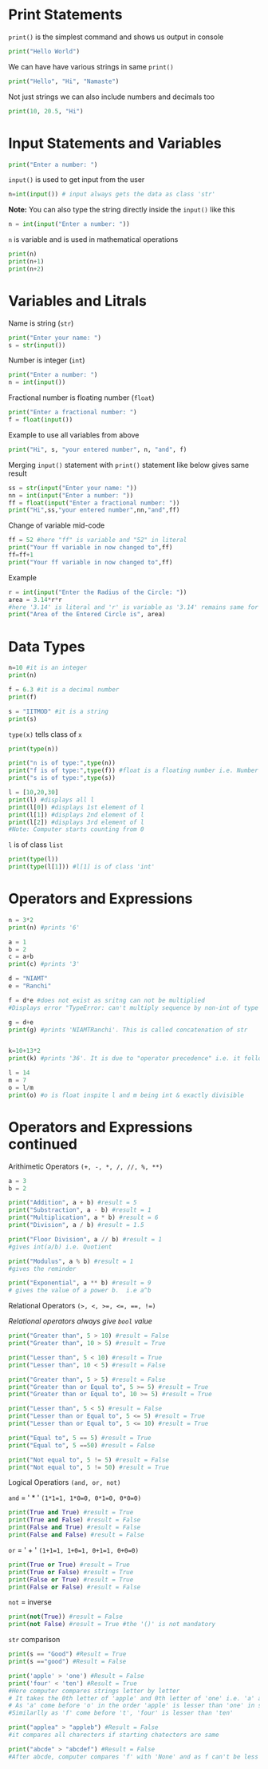 # Print Statements

```print()``` is the simplest command and shows us output in console
```python
print("Hello World")
```

We can have have various strings in same ```print()```
```python
print("Hello", "Hi", "Namaste")
```

Not just strings we can also include numbers and decimals too
```python
print(10, 20.5, "Hi")
```

# Input Statements and Variables
```python
print("Enter a number: ")
```

```input()``` is used to get input from the user
```python
n=int(input()) # input always gets the data as class 'str'
```

**Note:** You can also type the string directly inside the ```input()``` like this
```python
n = int(input("Enter a number: "))
```

```n``` is variable and is used in mathematical operations
```python
print(n)
print(n+1)
print(n+2)
```

# Variables and Litrals
Name is string (```str```)
```python
print("Enter your name: ")
s = str(input()) 
```

Number is integer (```int```)
```python
print("Enter a number: ")
n = int(input()) 
```

Fractional number is floating number (```float```)
```python
print("Enter a fractional number: ")
f = float(input())
```

Example to use all variables from above
```python
print("Hi", s, "your entered number", n, "and", f)
```

Merging ```input()``` statement with ```print()``` statement like below gives same result
```python
ss = str(input("Enter your name: "))
nn = int(input("Enter a number: "))
ff = float(input("Enter a fractional number: "))
print("Hi",ss,"your entered number",nn,"and",ff)
```

Change of variable mid-code
```python
ff = 52 #here "ff" is variable and "52" in literal 
print("Your ff variable in now changed to",ff)
ff=ff+1
print("Your ff variable in now changed to",ff)
```

Example
```python
r = int(input("Enter the Radius of the Circle: "))
area = 3.14*r*r
#here '3.14' is literal and 'r' is variable as '3.14' remains same for all iterations whereas 'r' changes
print("Area of the Entered Circle is", area)
```

# Data Types
```python
n=10 #it is an integer
print(n)

f = 6.3 #it is a decimal number
print(f)

s = "IITMOD" #it is a string 
print(s)
```

```type(x)``` tells class of ```x```
```python
print(type(n))

print("n is of type:",type(n))
print("f is of type:",type(f)) #float is a floating number i.e. Number other than interger
print("s is of type:",type(s))
```

```python
l = [10,20,30]
print(l) #displays all l
print(l[0]) #displays 1st element of l
print(l[1]) #displays 2nd element of l
print(l[2]) #displays 3rd element of l
#Note: Computer starts counting from 0
```

```l``` is of class ```list```
```python
print(type(l))
print(type(l[1])) #l[1] is of class 'int'
```

# Operators and Expressions
```python
n = 3*2
print(n) #prints '6'

a = 1
b = 2
c = a+b
print(c) #prints '3'

d = "NIAMT"
e = "Ranchi"

f = d*e #does not exist as sritng can not be multiplied
#Displays error "TypeError: can't multiply sequence by non-int of type 'str'"

g = d+e
print(g) #prints 'NIAMTRanchi'. This is called concatenation of str


k=10+13*2
print(k) #prints '36'. It is due to "operator precedence" i.e. it follows BODMAS.

l = 14
m = 7
o = l/m
print(o) #o is float inspite l and m being int & exactly divisible
```
# Operators and Expressions continued

Arithimetic Operators ```(+, -, *, /, //, %, **)```
```python
a = 3
b = 2

print("Addition", a + b) #result = 5
print("Substraction", a - b) #result = 1
print("Multiplication", a * b) #result = 6
print("Division", a / b) #result = 1.5

print("Floor Division", a // b) #result = 1
#gives int(a/b) i.e. Quotient

print("Modulus", a % b) #result = 1
#gives the reminder

print("Exponential", a ** b) #result = 9
# gives the value of a power b.  i.e a^b
```

Relational Operators ```(>, <, >=, <=, ==, !=)```

*Relational operators always give ```bool``` value*
```python
print("Greater than", 5 > 10) #result = False
print("Greater than", 10 > 5) #result = True

print("Lesser than", 5 < 10) #result = True
print("Lesser than", 10 < 5) #result = False

print("Greater than", 5 > 5) #result = False
print("Greater than or Equal to", 5 >= 5) #result = True
print("Greater than or Equal to", 10 >= 5) #result = True

print("Lesser than", 5 < 5) #result = False
print("Lesser than or Equal to", 5 <= 5) #result = True
print("Lesser than or Equal to", 5 <= 10) #result = True

print("Equal to", 5 == 5) #result = True
print("Equal to", 5 ==50) #result = False

print("Not equal to", 5 != 5) #result = False
print("Not equal to", 5 != 50) #result = True
```

Logical Operatiors ```(and, or, not)```


```and``` = ' * ' ```(1*1=1, 1*0=0, 0*1=0, 0*0=0)```

```python
print(True and True) #result = True
print(True and False) #result = False
print(False and True) #result = False
print(False and False) #result = False
```

```or``` = ' + ' ```(1+1=1, 1+0=1, 0+1=1, 0+0=0)```
```python
print(True or True) #result = True
print(True or False) #result = True
print(False or True) #result = True
print(False or False) #result = False
```

```not``` = inverse
```python
print(not(True)) #result = False
print(not False) #result = True #the '()' is not mandatory
```

```str``` comparison
```python
print(s == "Good") #Result = True
print(s =="good") #Result = False

print('apple' > 'one') #Result = False
print('four' < 'ten') #Result = True
#Here computer compares strings letter by letter
# It takes the 0th letter of 'apple' and 0th letter of 'one' i.e. 'a' and 'o' and compares then in alphabetical order.
# As 'a' come before 'o' in the order 'apple' is lesser than 'one' in string comparison
#Similarlly as 'f' come before 't', 'four' is lesser than 'ten' 

print("applea" > "appleb") #Result = False
#it compares all charecters if starting chatecters are same

print("abcde" > "abcdef") #Result = False
#After abcde, computer compares 'f' with 'None' and as f can't be less than 'None' value comes as false
```
